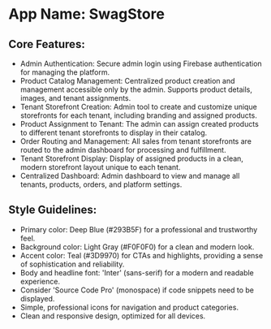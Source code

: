 # **App Name**: SwagStore

## Core Features:

- Admin Authentication: Secure admin login using Firebase authentication for managing the platform.
- Product Catalog Management: Centralized product creation and management accessible only by the admin. Supports product details, images, and tenant assignments.
- Tenant Storefront Creation: Admin tool to create and customize unique storefronts for each tenant, including branding and assigned products.
- Product Assignment to Tenant: The admin can assign created products to different tenant storefronts to display in their catalog. 
- Order Routing and Management: All sales from tenant storefronts are routed to the admin dashboard for processing and fulfillment.
- Tenant Storefront Display: Display of assigned products in a clean, modern storefront layout unique to each tenant.
- Centralized Dashboard: Admin dashboard to view and manage all tenants, products, orders, and platform settings.

## Style Guidelines:

- Primary color: Deep Blue (#293B5F) for a professional and trustworthy feel.
- Background color: Light Gray (#F0F0F0) for a clean and modern look.
- Accent color: Teal (#3D9970) for CTAs and highlights, providing a sense of sophistication and reliability.
- Body and headline font: 'Inter' (sans-serif) for a modern and readable experience.
- Consider 'Source Code Pro' (monospace) if code snippets need to be displayed.
- Simple, professional icons for navigation and product categories.
- Clean and responsive design, optimized for all devices.